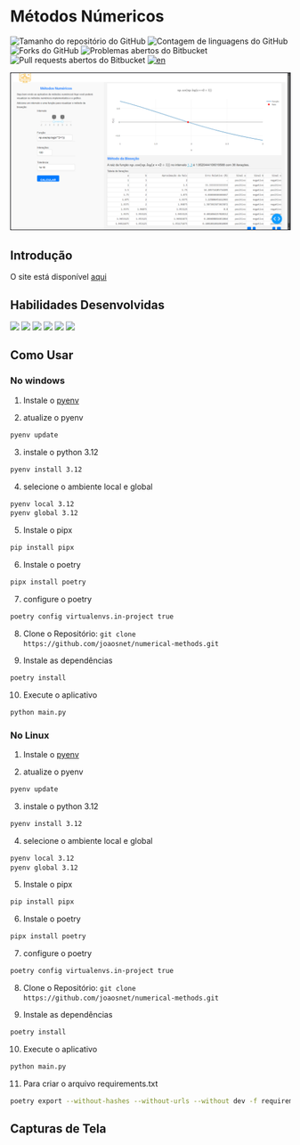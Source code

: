 # Métodos Númericos 
![Tamanho do repositório do GitHub](https://img.shields.io/github/repo-size/joaosnet/numerical-methods?style=for-the-badge)
![Contagem de linguagens do GitHub](https://img.shields.io/github/languages/count/joaosnet/numerical-methods?style=for-the-badge)
![Forks do GitHub](https://img.shields.io/github/forks/joaosnet/numerical-methods?style=for-the-badge)
![Problemas abertos do Bitbucket](https://img.shields.io/bitbucket/issues/joaosnet/numerical-methods?style=for-the-badge)
![Pull requests abertos do Bitbucket](https://img.shields.io/bitbucket/pr-raw/joaosnet/numerical-methods?style=for-the-badge)
[![en](https://img.shields.io/badge/lang-en-red.svg)](https://github.com/joaosnet/numerical-methods/blob/master/README.md)



<img src="screenshots/dash.png"/>

## Introdução
O site está disponível [aqui](https://numerical-methods-7wxf.onrender.com/)
## Habilidades Desenvolvidas
<img src="https://img.shields.io/badge/Python-3776AB?style=for-the-badge&logo=python&logoColor=white" />
<img src="https://img.shields.io/badge/Plotly-239120?style=for-the-badge&logo=plotly&logoColor=white" />
<img src="https://img.shields.io/badge/Pandas-2C2D72?style=for-the-badge&logo=pandas&logoColor=white" />
<img src="https://img.shields.io/badge/Numpy-777BB4?style=for-the-badge&logo=numpy&logoColor=white" />
<img src="https://img.shields.io/badge/dash-008DE4?style=for-the-badge&logo=dash&logoColor=white" />
<img src="https://img.shields.io/badge/Poetry-%233B82F6.svg?style=for-the-badge&logo=poetry&logoColor=0B3D8D" />
  


## Como Usar

### No windows
1. Instale o [pyenv](https://github.com/pyenv-win/pyenv-win?tab=readme-ov-file#installation)

2. atualize o pyenv
```bash
pyenv update
```
3. instale o python 3.12
```bash
pyenv install 3.12
```
4. selecione o ambiente local e global
```bash
pyenv local 3.12
pyenv global 3.12
```
5. Instale o pipx
```bash
pip install pipx
```
6. Instale o poetry
```bash
pipx install poetry
```	
7. configure o poetry
```bash
poetry config virtualenvs.in-project true
```
8. Clone o Repositório: `git clone https://github.com/joaosnet/numerical-methods.git`

9. Instale as dependências
```bash
poetry install
```
10. Execute o aplicativo
```bash
python main.py
```

### No Linux
1. Instale o [pyenv](https://github.com/pyenv/pyenv?tab=readme-ov-file#installation)

2. atualize o pyenv
```bash
pyenv update
```
3. instale o python 3.12
```bash
pyenv install 3.12
```
4. selecione o ambiente local e global
```bash
pyenv local 3.12
pyenv global 3.12
```
5. Instale o pipx
```bash
pip install pipx
```
6. Instale o poetry
```bash
pipx install poetry
```	
7. configure o poetry
```bash
poetry config virtualenvs.in-project true
```
8. Clone o Repositório: `git clone https://github.com/joaosnet/numerical-methods.git`

9. Instale as dependências
```bash
poetry install
```
10. Execute o aplicativo
```bash
python main.py
```
11. Para criar o arquivo requirements.txt
```bash
poetry export --without-hashes --without-urls --without dev -f requirements.txt -o requirements.txt
```

## Capturas de Tela

<!-- ## 🤝 Contribuidores

<table>
  <tr>
    <td align="center">
      <a href="https://www.instagram.com/jaonativi/" title="Gerente de Projetos Desenvolvedor Backend">
        <img src="https://avatars.githubusercontent.com/u/87316339?v=4" width="100px;" alt="Foto do João Natividade no GitHub"/><br>
        <sub>
          <b>João Natividade</b>
        </sub>
      </a>
    </td>
  </tr>
</table> -->
